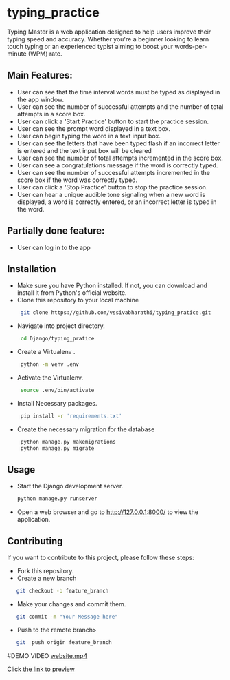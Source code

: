 # typing_practice

Typing Master is a web application designed to help users improve their typing speed and accuracy. Whether you're a beginner looking to learn touch typing or an experienced typist aiming to boost your words-per-minute (WPM) rate.

## Main Features:

- User can see that the time interval words must be typed as displayed in the app window.
- User can see the number of successful attempts and the number of total attempts in a score box.
- User can click a 'Start Practice' button to start the practice session.
- User can see the prompt word displayed in a text box.
- User can begin typing the word in a text input box.
- User can see the letters that have been typed flash if an incorrect letter is entered and the text input box will be cleared
- User can see the number of total attempts incremented in the score box.
- User can see a congratulations message if the word is correctly typed.
- User can see the number of successful attempts incremented in the score box if the word was correctly typed.
- User can click a 'Stop Practice' button to stop the practice session.
- User can hear a unique audible tone signaling when a new word is
  displayed, a word is correctly entered, or an incorrect letter is typed in
  the word.

## Partially done feature:

- User can log in to the app

## Installation

- Make sure you have Python installed. If not, you can download and install it from Python's official website.
- Clone this repository to your local machine
  ```bash
   git clone https://github.com/vssivabharathi/typing_pratice.git
  ```
- Navigate into project directory.
  ```bash
   cd Django/typing_pratice
  ```
- Create a Virtualenv .
  ```bash
   python -m venv .env
  ```
- Activate the Virtualenv.
  ```bash
   source .env/bin/activate
  ```
- Install Necessary packages.
  ```bash
   pip install -r 'requirements.txt'
  ```
- Create the necessary migration for the database
  ```bash
   python manage.py makemigrations
   python manage.py migrate
  ```

## Usage

- Start the Django development server.
  ```bash
  python manage.py runserver
  ```
- Open a web browser and go to http://127.0.0.1:8000/ to view the application.

## Contributing

If you want to contribute to this project, please follow these steps:

- Fork this repository.
- Create a new branch

```bash
   git checkout -b feature_branch
```

- Make your changes and commit them.

```bash
   git commit -m "Your Message here"
```

- Push to the remote branch>

```bash
   git  push origin feature_branch
```
#DEMO VIDEO
[website.mp4](https://github.com/vssivabharathi/typing_pratice/assets/144824242/7a6a5a65-0780-49af-9770-16f44f11c25e)

[Click the link to preview](https://sivabharathi.pythonanywhere.com)

